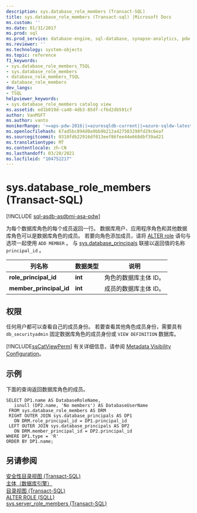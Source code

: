 ```yaml
---
description: sys.database_role_members (Transact-SQL)
title: sys.database_role_members (Transact-sql) |Microsoft Docs
ms.custom: ''
ms.date: 01/31/2017
ms.prod: sql
ms.prod_service: database-engine, sql-database, synapse-analytics, pdw
ms.reviewer: ''
ms.technology: system-objects
ms.topic: reference
f1_keywords:
- sys.database_role_members_TSQL
- sys.database_role_members
- database_role_members_TSQL
- database_role_members
dev_langs:
- TSQL
helpviewer_keywords:
- sys.database_role_members catalog view
ms.assetid: ed1b019d-ca48-4db3-85df-cf6d2db591cf
author: VanMSFT
ms.author: vanto
monikerRange: '>=aps-pdw-2016||=azuresqldb-current||=azure-sqldw-latest||>=sql-server-2016||>=sql-server-linux-2017||=azuresqldb-mi-current'
ms.openlocfilehash: 67ad5bc894d0a9bb9b212a427503298fd29c6eaf
ms.sourcegitcommit: 0310fdb22916df013eef86fee44e660dbf39ad21
ms.translationtype: MT
ms.contentlocale: zh-CN
ms.lasthandoff: 03/20/2021
ms.locfileid: "104752217"
---
```

# <a name="sysdatabase_role_members-transact-sql"></a>sys.database_role_members (Transact-SQL)
[!INCLUDE [sql-asdb-asdbmi-asa-pdw](../../includes/applies-to-version/sql-asdb-asdbmi-asa-pdw.md)]

  为每个数据库角色的每个成员返回一行。  数据库用户、应用程序角色和其他数据库角色可以是数据库角色的成员。 若要向角色添加成员，请将 [ALTER role](../../t-sql/statements/alter-role-transact-sql.md) 语句与选项一起使用 `ADD MEMBER` 。 与 [sys.database_principals](../../relational-databases/system-catalog-views/sys-database-principals-transact-sql.md) 联接以返回值的名称 `principal_id` 。
  
|列名称|数据类型|说明|  
|-----------------|---------------|-----------------|  
|**role_principal_id**|**int**|角色的数据库主体 ID。|  
|**member_principal_id**|**int**|成员的数据库主体 ID。|  
  
## <a name="permissions"></a>权限  
 任何用户都可以查看自己的成员身份。 若要查看其他角色成员身份，需要具有 `db_securityadmin` 固定数据库角色的成员身份或 `VIEW DEFINITION` 数据库。  
  
 [!INCLUDE[ssCatViewPerm](../../includes/sscatviewperm-md.md)] 有关详细信息，请参阅 [Metadata Visibility Configuration](../../relational-databases/security/metadata-visibility-configuration.md)。  
  
## <a name="example"></a>示例  
 下面的查询返回数据库角色的成员。  
  
```  
SELECT DP1.name AS DatabaseRoleName,   
   isnull (DP2.name, 'No members') AS DatabaseUserName   
 FROM sys.database_role_members AS DRM  
 RIGHT OUTER JOIN sys.database_principals AS DP1  
   ON DRM.role_principal_id = DP1.principal_id  
 LEFT OUTER JOIN sys.database_principals AS DP2  
   ON DRM.member_principal_id = DP2.principal_id  
WHERE DP1.type = 'R'
ORDER BY DP1.name;  
```  
  
## <a name="see-also"></a>另请参阅  
 [安全性目录视图 (Transact-SQL)](../../relational-databases/system-catalog-views/security-catalog-views-transact-sql.md)   
 [主体（数据库引擎）](../../relational-databases/security/authentication-access/principals-database-engine.md)   
 [目录视图 (Transact-SQL)](../../relational-databases/system-catalog-views/catalog-views-transact-sql.md)  
[ALTER ROLE (SQLL) ](../../t-sql/statements/alter-role-transact-sql.md)      
[sys.server_role_members (Transact-SQL)](../../relational-databases/system-catalog-views/sys-server-role-members-transact-sql.md)   
  


